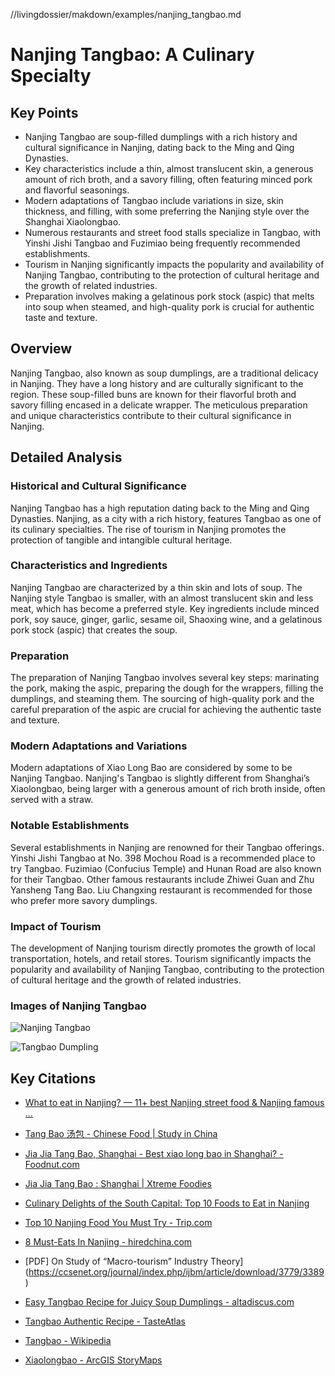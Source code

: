 //livingdossier/makdown/examples/nanjing_tangbao.md


# Nanjing Tangbao: A Culinary Specialty

## Key Points

- Nanjing Tangbao are soup-filled dumplings with a rich history and cultural significance in Nanjing, dating back to the Ming and Qing Dynasties.
- Key characteristics include a thin, almost translucent skin, a generous amount of rich broth, and a savory filling, often featuring minced pork and flavorful seasonings.
- Modern adaptations of Tangbao include variations in size, skin thickness, and filling, with some preferring the Nanjing style over the Shanghai Xiaolongbao.
- Numerous restaurants and street food stalls specialize in Tangbao, with Yinshi Jishi Tangbao and Fuzimiao being frequently recommended establishments.
- Tourism in Nanjing significantly impacts the popularity and availability of Nanjing Tangbao, contributing to the protection of cultural heritage and the growth of related industries.
- Preparation involves making a gelatinous pork stock (aspic) that melts into soup when steamed, and high-quality pork is crucial for authentic taste and texture.

## Overview

Nanjing Tangbao, also known as soup dumplings, are a traditional delicacy in Nanjing. They have a long history and are culturally significant to the region. These soup-filled buns are known for their flavorful broth and savory filling encased in a delicate wrapper. The meticulous preparation and unique characteristics contribute to their cultural significance in Nanjing.

## Detailed Analysis

### Historical and Cultural Significance

Nanjing Tangbao has a high reputation dating back to the Ming and Qing Dynasties. Nanjing, as a city with a rich history, features Tangbao as one of its culinary specialties. The rise of tourism in Nanjing promotes the protection of tangible and intangible cultural heritage.

### Characteristics and Ingredients

Nanjing Tangbao are characterized by a thin skin and lots of soup. The Nanjing style Tangbao is smaller, with an almost translucent skin and less meat, which has become a preferred style. Key ingredients include minced pork, soy sauce, ginger, garlic, sesame oil, Shaoxing wine, and a gelatinous pork stock (aspic) that creates the soup.

### Preparation

The preparation of Nanjing Tangbao involves several key steps: marinating the pork, making the aspic, preparing the dough for the wrappers, filling the dumplings, and steaming them. The sourcing of high-quality pork and the careful preparation of the aspic are crucial for achieving the authentic taste and texture.

### Modern Adaptations and Variations

Modern adaptations of Xiao Long Bao are considered by some to be Nanjing Tangbao. Nanjing's Tangbao is slightly different from Shanghai’s Xiaolongbao, being larger with a generous amount of rich broth inside, often served with a straw.

### Notable Establishments

Several establishments in Nanjing are renowned for their Tangbao offerings. Yinshi Jishi Tangbao at No. 398 Mochou Road is a recommended place to try Tangbao. Fuzimiao (Confucius Temple) and Hunan Road are also known for their Tangbao. Other famous restaurants include Zhiwei Guan and Zhu Yansheng Tang Bao. Liu Changxing restaurant is recommended for those who prefer more savory dumplings.

### Impact of Tourism

The development of Nanjing tourism directly promotes the growth of local transportation, hotels, and retail stores. Tourism significantly impacts the popularity and availability of Nanjing Tangbao, contributing to the protection of cultural heritage and the growth of related industries.

### Images of Nanjing Tangbao

![Nanjing Tangbao](https://cdn.tasteatlas.com/Images/Dishes/126cfc45688546f19620ac483dfaecb7.jpg)

![Tangbao Dumpling](https://livingnomads.com/wp-content/uploads/2023/10/04/Nanjing-China-Food_Tangbao3.jpg)

## Key Citations

- [What to eat in Nanjing? — 11+ best Nanjing street food & Nanjing famous ...](https://livingnomads.com/2023/10/nanjing-street-food/)

- [Tang Bao 汤包 - Chinese Food | Study in China](https://www.istudy-china.com/tang-bao-%E6%B1%A4%E5%8C%85-chinese-food/)

- [Jia Jia Tang Bao, Shanghai - Best xiao long bao in Shanghai? - Foodnut.com](https://www.foodnut.com/590/jia-jia-tang-bao-restaurant-review-shanghai/)

- [Jia Jia Tang Bao : Shanghai | Xtreme Foodies](https://www.xtremefoodies.com/food-category/Steamed/review/Jia-Jia-Tang-Bao/Xiaolongbao/7186_4288)

- [Culinary Delights of the South Capital: Top 10 Foods to Eat in Nanjing](https://chinatraveltales.com/article/culinary-delights-of-the-south-capital-top-10-foods-to-eat-in-nanjing)

- [Top 10 Nanjing Food You Must Try - Trip.com](https://www.trip.com/guide/food/nanjing-food.html)

- [8 Must-Eats In Nanjing - hiredchina.com](https://www.hiredchina.com/articles/8-must-eats-in-nanjing/)

- [PDF] On Study of “Macro-tourism” Industry Theory](https://ccsenet.org/journal/index.php/ijbm/article/download/3779/3389)

- [Easy Tangbao Recipe for Juicy Soup Dumplings - altadiscus.com](https://altadiscus.com/tangbao-recipe/)

- [Tangbao Authentic Recipe - TasteAtlas](https://www.tasteatlas.com/tangbao/recipe)

- [Tangbao - Wikipedia](https://en.wikipedia.org/wiki/Tangbao)

- [Xiaolongbao - ArcGIS StoryMaps](https://storymaps.arcgis.com/stories/088f5531b41547b7b2e022142ad74953)